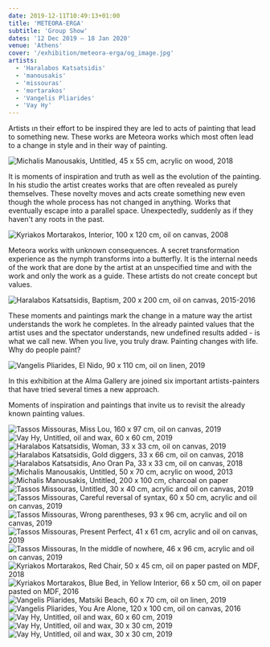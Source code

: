 ```yaml
---
date: 2019-12-11T10:49:13+01:00
title: 'METEORA-ERGA'
subtitle: 'Group Show'
dates: '12 Dec 2019 – 18 Jan 2020'
venue: 'Athens'
cover: '/exhibition/meteora-erga/og_image.jpg'
artists:
  - 'Haralabos Katsatsidis'
  - 'manousakis'
  - 'missouras'
  - 'mortarakos' 
  - 'Vangelis Pliarides'
  - 'Vay Hy'
---
```


Αrtists ιn their effort to be inspired they are led to acts of painting that lead to something new. These works are Meteora works which most often lead to a change in style and in their way of painting. 

![Michalis Manousakis, <br>Untitled, <br>45 x 55 cm, <br>acrylic on wood, <br>2018](/exhibition/meteora-erga/og_image.jpg)

It is moments of inspiration and truth as well as the evolution of the painting. In his studio the artist creates works that are often revealed as purely themselves. These novelty moves and acts create something new even though the whole process has not changed in anything. Works that eventually escape into a parallel space. Unexpectedly, suddenly as if they haven't any roots in the past.  

![Kyriakos Mortarakos, <br>Interior, <br>100 x 120 cm, <br>oil on canvas, <br>2008](/exhibition/meteora-erga/002-mortarakos.jpg)

Meteora works with unknown consequences. A secret transformation experience as the nymph transforms into a butterfly. It is the internal needs of the work that are done by the artist at an unspecified time and with the work and only the work as a guide. These artists do not create concept but values. 

![Haralabos Katsatsidis, <br>Baptism, <br>200 x 200 cm, <br>oil on canvas, <br>2015-2016](/exhibition/meteora-erga/003-katsatsides.jpg)

These moments and paintings mark the change in a mature way the artist understands the work he completes. In the already painted values that the artist uses and the spectator understands, new undefined results added - is what we call new. When you live, you truly draw. Painting changes with life. Why do people paint? 

![Vangelis Pliarides, <br>El Nido, <br>90 x 110 cm, <br>oil on linen, <br>2019](/exhibition/meteora-erga/004-pliaridis.jpg)

In this exhibition at the Alma Gallery are joined six important artists-painters that have tried several times a new approach.

Moments of inspiration and paintings that invite us to revisit the already known painting values. 

![Tassos Missouras, <br>Miss Lou, <br>160 x 97 cm, <br>oil on canvas, <br>2019](/exhibition/meteora-erga/005-misouras.jpg)
![Vay Hy, <br>Untitled, <br>oil and wax, <br>60 x 60 cm, <br>2019](/exhibition/meteora-erga/006-vay-hy.jpg)
![Haralabos Katsatsidis, <br>Woman, <br> 33 x 33 cm, <br>oil on canvas, <br>2019](/exhibition/meteora-erga/007-katsatsides2.jpg)
![Haralabos Katsatsidis, <br>Gold diggers, <br>33 x 66 cm, <br>oil on canvas, <br>2018](/exhibition/meteora-erga/008-katsatsides3.jpg) 
![Haralabos Katsatsidis, <br>Ano Oran Pa, <br>33 x 33 cm, <br>oil on canvas, <br>2018](/exhibition/meteora-erga/009-katsatsides4.jpg) 
![Michalis Manousakis, <br>Untitled, <br>50 x 70 cm, <br>acrylic on wood, <br>2013](/exhibition/meteora-erga/010-manousakis.jpg) 
![Michalis Manousakis, <br>Untitled, <br>200 x 100 cm, <br>charcoal on paper](/exhibition/meteora-erga/011-manousakis.jpg) 
![Tassos Missouras, <br>Untitled, <br>30 x 40 cm, <br>acrylic and oil on canvas, <br>2019](/exhibition/meteora-erga/misouras-001.jpg) 
![Tassos Missouras, <br>Careful reversal of syntax, <br>60 x 50 cm, <br>acrylic and oil on canvas, <br>2019](/exhibition/meteora-erga/misouras-002.jpg) 
![Tassos Missouras, <br>Wrong parentheses, <br>93 x 96 cm, <br>acrylic and oil on canvas, <br>2019](/exhibition/meteora-erga/misouras-003.jpg) 
![Tassos Missouras, <br>Present Perfect, <br>41 x 61 cm, <br>acrylic and oil on canvas, <br>2019](/exhibition/meteora-erga/misouras-004.jpg) 
![Tassos Missouras, <br>In the middle of nowhere, <br>46 x 96 cm, <br>acrylic and oil on canvas, <br>2019](/exhibition/meteora-erga/misouras-005.jpg) 
![Kyriakos Mortarakos, <br>Red Chair, <br>50 x 45 cm, <br>oil on paper <br>pasted on MDF, <br>2018](/exhibition/meteora-erga/mortarakos2.jpg) 
![Kyriakos Mortarakos, <br>Blue Bed, <br>in Yellow Interior, <br>66 x 50 cm, <br>oil on paper <br>pasted on MDF, <br>2016](/exhibition/meteora-erga/mortarakos3.jpg) 
![Vangelis Pliarides, <br>Matsiki Beach, <br>60 x 70 cm, <br>oil on linen, <br>2019](/exhibition/meteora-erga/pliaridis-2.jpg) 
![Vangelis Pliarides, <br>You Are Alone, <br>120 x 100 cm, <br>oil on canvas, <br>2016](/exhibition/meteora-erga/pliaridis-3.jpg)
![Vay Hy, <br>Untitled, <br>oil and wax, <br>60 x 60 cm, <br>2019](/exhibition/meteora-erga/vay-hy-002.jpg)
![Vay Hy, <br>Untitled, <br>oil and wax, <br>30 x 30 cm, <br>2019](/exhibition/meteora-erga/vay-hy-003.jpg)
![Vay Hy, <br>Untitled, <br>oil and wax, <br>30 x 30 cm, <br>2019](/exhibition/meteora-erga/vay-hy-004.jpg)